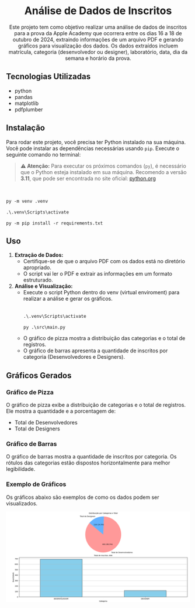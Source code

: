 <!DOCTYPE html>
<html lang="en">

<body>
    <div id="container">
        <div align="center" style="display: inline_block">
            <h1>Análise de Dados de Inscritos</h1>
            <p>
            Este projeto tem como objetivo realizar uma análise de dados de inscritos para a prova
            da Apple Academy que ocorrera entre os dias 16 a 18 de outubro de 2024, extraindo 
            informações de um arquivo PDF e gerando gráficos para visualização dos dados. Os dados 
            extraídos incluem matrícula, categoria (desenvolvedor ou designer), laboratório, data, 
            dia da semana e horário da prova.
            </p>
        </div>
        <div>
            <h2>Tecnologias Utilizadas</h2>
            <ul>
                <li>python</li>
                <li>pandas</li>
                <li>matplotlib</li>
                <li>pdfplumber</li>
            </ul>
            <h2>Instalação</h2>
            <p>Para rodar este projeto, você precisa ter Python instalado na sua máquina. Você pode instalar as
                dependências necessárias usando <code>pip</code>. Execute o seguinte comando no terminal:</p>
            <blockquote>
                <strong>⚠ Atenção:</strong> Para executar os próximos comandos (<code>py</code>), é necessário que o
                Python esteja instalado em sua máquina.
                Recomendo a versão <strong>3.11</strong>, que pode ser encontrada no site oficial:
                <a href="https://www.python.org/downloads/" target="_blank">python.org</a>
            </blockquote>
            <br>
            <pre><code>py -m venv .venv</code></pre>
            <pre><code>.\.venv\Scripts\activate</code></pre>
            <pre><code>py -m pip install -r requirements.txt</code></pre>
            <h2>Uso</h2>
            <ol>
                <li>
                    <strong>Extração de Dados:</strong>
                    <ul>
                        <li>Certifique-se de que o arquivo PDF com os dados está no diretório apropriado.</li>
                        <li>O script vai ler o PDF e extrair as informações em um formato estruturado.</li>
                    </ul>
                </li>
                <li>
                    <strong>Análise e Visualização:</strong>
                    <ul>
                        <li>Execute o script Python dentro do venv (virtual enviroment) para realizar a análise e gerar os gráficos.</li>
                        <br>
                        <pre><code>.\.venv\Scripts\activate</code></pre>
                        <pre><code>py .\src\main.py</code></pre>
                        <li>O gráfico de pizza mostra a distribuição das categorias e o total de registros.</li>
                        <li>O gráfico de barras apresenta a quantidade de inscritos por categoria (Desenvolvedores e
                            Designers).</li>
                    </ul>
                </li>
            </ol>
            <h2>Gráficos Gerados</h2>
            <h3>Gráfico de Pizza</h3>
            <p>O gráfico de pizza exibe a distribuição de categorias e o total de registros. Ele mostra a quantidade e a
                porcentagem de:</p>
            <ul>
                <li>Total de Desenvolvedores</li>
                <li>Total de Designers</li>
            </ul>
            <h3>Gráfico de Barras</h3>
            <p>O gráfico de barras mostra a quantidade de inscritos por categoria. Os rótulos das categorias estão
                dispostos horizontalmente para melhor legibilidade.</p>
            <h3>Exemplo de Gráficos</h3>
            <p>Os gráficos abaixo são exemplos de como os dados podem ser visualizados.</p>
            <div style="text-align: center;">
                <img src="output.png" alt="Gráficos" width="600" />
            </div>
        </div>
    </div>
</body>

</html>